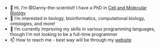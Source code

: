 - 👋 Hi, I’m @Danny-the-scientist! I have a PhD in [Cell and Molecular Biology](https://orcid.org/my-orcid?orcid=0000-0003-4972-6737)
- 👀 I’m interested in biology, bioinformatics, computational biology, ontologies, and more!
- 🌱 I’m currently improving my skills in various programming languages, though I'm not looking to be a full-time programmer
- 📫 How to reach me - best way will be through my [website](http://www.dcooper.science)

<!---
Danny-the-scientist/Danny-the-scientist is a ✨ special ✨ repository because its `README.md` (this file) appears on your GitHub profile.
You can click the Preview link to take a look at your changes.
--->
